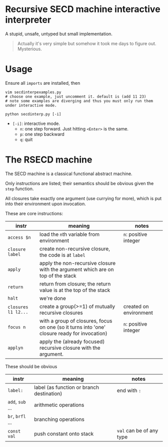 # Recursive SECD machine interactive interpreter
A stupid, unsafe, untyped but small implementation.

> Actually it's very simple but somehow it took me days to figure out. Mysterious.

# Usage
Ensure all `imports` are installed, then

```
vim secdinterpexamples.py
# choose one example, just uncomment it. default is (add 11 23)
# note some examples are diverging and thus you must only run them under interactive mode.

python secdinterp.py [-i]
```

* `[-i]`: interactive mode.
  - `n`: one step forward. Just hitting `<Enter>` is the same.
  - `p`: one step backward
  - `q`: quit

# The RSECD machine
The SECD machine is a classical functional abstract machine.

Only instructions are listed; their semantics should be obvious given the `step` function.

All closures take exactly one argument (use currying for more), which is put into their environment upon invocation.

These are core instructions:

| instr | meaning | notes |
| --- | --- | --- |
| `access $n` | load the `n`th variable from environment | `n`: positive integer |
| `closure label` | create non-recursive closure, the code is at `label` | |
| `apply` | apply the non-recursive closure with the argument which are on top of the stack | |
| `return` | return from closure; the return value is at the top of the stack | |
| `halt` | we're done | |
| `closures l1 l2...` | create a group(>=1) of mutually recursive closures | created on environment |
| `focus n` | with a group of closures, focus on one (so it turns into 'one' closure ready for invocation) | `n`: positive integer |
| `applyn` | apply the (already focused) recursive closure with the argument. | |

These should be obvious

| instr | meaning | notes |
| --- | --- | --- |
| `label:` | label (as function or branch destination) | end with `:` |
| `add`, `sub` ... | arithmetic operations | |
| `br`, `brfl` ... | branching operations | |
| `const val` | push constant onto stack | `val` can be of any type |
